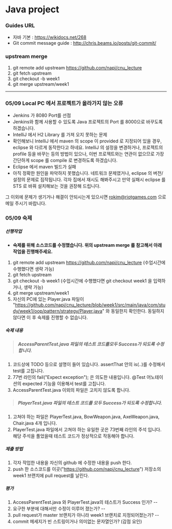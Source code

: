 # Java project 

### Guides URL
+ 자바 기본 : https://wikidocs.net/268
+ Git commit message guide : http://chris.beams.io/posts/git-commit/

### upstream merge

1. git remote add upstream https://github.com/napi/cnu_lecture
2. git fetch upstream
3. git checkout -b week1
4. git merge upstream/week1

- - -
### 05/09 Local PC 에서 프로젝트가 올라가지 않는 오류
- Jenkins 가 8080 Port를 선점
 - Jenkins와 함께 사용할 수 있도록 Java 프로젝트의 Port 를 8000으로 바꾸도록 하겠습니다.
- IntelliJ 에서 H2 Library 를 가져 오지 못하는 문제
 - 확인해보니 IntelliJ 에서 maven 의 scope 이 provided 로 지정되어 있을 경우, eclipse 와 다르게 동작한다고 하네요. IntelliJ 의 설정을 변경하거나, 프로젝트의 profile 등을 바꾸는 등의 방법이 있으나, 이번 프로젝트와는 연관이 없으므로 가장 간단하게 scope 를 compile 로 변경하도록 하겠습니다.
- Eclipse 에서 maven 빌드가 실패
 - 아직 정확한 원인을 파악하지 못했습니다. 네트워크 문제였거나, eclipse 의 버전/설정의 문제로 짐작됩니다. 각자 집에서 재시도 해봐주시고 만약 실패시 eclipse 를 STS 로 바꿔 설치해보는 것을 권장해 드립니다.

그 이외에 문제가 생기거나 해결이 안되시는게 있으시면 rokim@riotgames.com 으로 메일 주시기 바랍니다.


### 05/09 숙제
##### 선행작업
+ **숙제를 위해 소스코드를 수정했습니다. 위의 upstream merge 를 참고해서 아래 작업을 진행해주세요.**

1. git remote add upstream https://github.com/napi/cnu_lecture     (수업시간에 수행했다면 생략 가능)
2. git fetch upstream
3. git checkout -b week1  (수업시간에 수행했다면 git checkout week1 을 입력하거나, 생략 가능)
4. git merge upstream/week1
5. 자신의 PC에 있는 Player.java 파일이 "https://github.com/napi/cnu_lecture/blob/week1/src/main/java/com/study/week1/oop/pattern/strategy/Player.java" 와 동일한지 확인한다. 동일하지 않다면 이 후 숙제를 진행할 수 없습니다. 

##### 숙제 내용
> ##### AccessParentTest.java 파일의 테스트 코드를모두 Success가 되도록 수정합니다.
1. 코드상에 TODO 등으로 설명이 들어 있습니다. assertThat 안의 is(..)를 수정해서 test를 고칩니다.
2. 77번 라인의 fail("Expect exception"); 은 의도한 내용입니다. @Test 어노테이션의 expected 기능을 이용해서 test를 고칩니다.
3. AccessParentTest.java 이외의 파일은 고치지 않도록 합니다.

> ##### PlayerTest.java 파일의 테스트 코드를 모두 Success가 되도록 수정합니다.
1. 고쳐야 하는 파일은 PlayerTest.java, BowWeapon.java, AxeWeapon.java, Chair.java 4개 입니다.
2. PlayerTest.java 파일에서 고쳐야 하는 유일한 곳은 73번째 라인의 주석 입니다. 해당 주석을 풀었을때 테스트 코드가 정상적으로 작동해야 합니다.

##### 제출 방법
1. 각자 작업한 내용을 자신의 github 에 수정한 내용을 push 한다.
2. push 한 소스코드를 이곳("https://github.com/napi/cnu_lecture") 저장소의 week1 브랜치에 pull request를 날린다.

##### 평가
1. AccessParentTest.java 와 PlayerTest.java의 테스트가 Success 인가?
--
2. 요구한 부분에 대해서만 수정이 이루어 졌는가?
--
3. pull request가 master 브랜치가 아니라 week1 브랜치로 지정되어졌는가?
--
4. commit 메세지가 빈 스트링이거나 의미없는 문자열인가? (감점 요인)


